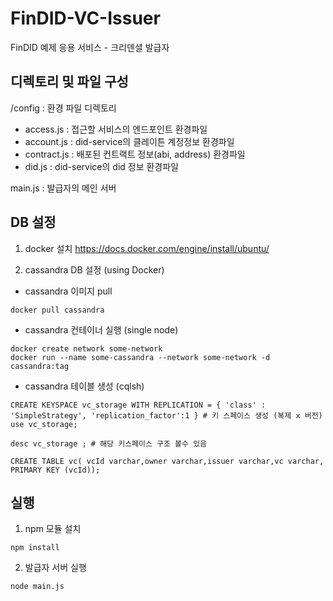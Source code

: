 # FinDID-VC-Issuer
FinDID 예제 응용 서비스 - 크리덴셜 발급자 

## 디렉토리 및 파일 구성 

/config : 환경 파일 디렉토리
- access.js : 접근할 서비스의 엔드포인트 환경파일 
- account.js : did-service의 클레이튼 계정정보 환경파일
- contract.js : 배포된 컨트랙트 정보(abi, address) 환경파일
- did.js : did-service의 did 정보 환경파일

main.js : 발급자의 메인 서버 

## DB 설정

1. docker 설치 
https://docs.docker.com/engine/install/ubuntu/

2. cassandra DB 설정 (using Docker)

- cassandra 이미지 pull
```shell
docker pull cassandra  
```

- cassandra 컨테이너 실행 (single node)
```shell
docker create network some-network
docker run --name some-cassandra --network some-network -d cassandra:tag
```

- cassandra 테이블 생성 (cqlsh)
```shell
CREATE KEYSPACE vc_storage WITH REPLICATION = { 'class' : 'SimpleStrategy', 'replication_factor':1 } # 키 스페이스 생성 (복제 x 버전)
use vc_storage;

desc vc_storage ; # 해당 키스페이스 구조 볼수 있음

CREATE TABLE vc( vcId varchar,owner varchar,issuer varchar,vc varchar, PRIMARY KEY (vcId));

```


## 실행

1. npm 모듈 설치
```shell
npm install  
```

2. 발급자 서버 실행 
```shell
node main.js 
```